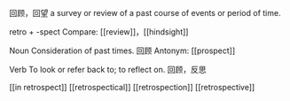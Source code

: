 回顾，回望
a survey or review of a past course of events or period of time.

retro + -spect Compare: [[review]]，[[hindsight]]

Noun
Consideration of past times. 回顾
Antonym: [[prospect]]

Verb
To look or refer back to; to reflect on. 回顾，反思


[[in retrospect]]
[[retrospectical]]
[[retrospection]]
[[retrospective]]